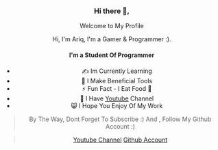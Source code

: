 <div align="center">
<h3>Hi there 👋,</h3>
<p>Welcome to My Profile</p>
<p>Hi, I'm Ariq, I'm a Gamer & Programmer :). </p>

#### I'm a Student Of Programmer
- ✍ Im Currently Learning 
- 👾 I Make Beneficial Tools 
- ⚡ Fun Fact - I Eat Food 🍜 
- 👻 I Have [Youtube](https://youtube.com/channel/UCIdu7Hs_KaCw-FE3gefz-0w) Channel
- 😸 I Hope You Enjoy Of My Work 

> By The Way, Dont Forget To Subscribe :) 
> And       , Follow My Github Account :) 

> [Youtube Channel](https://youtube.com/channel/UCIdu7Hs_KaCw-FE3gefz-0w)
> [Github Account](https://github.com/NamikazeZero)
